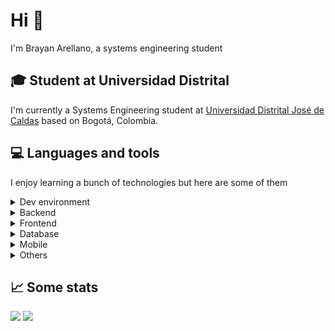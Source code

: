 # Hi 👋
I'm Brayan Arellano, a systems engineering student

## 🎓 Student at Universidad Distrital

I'm currently a Systems Engineering student at [Universidad Distrital José de Caldas](https://www.udistrital.edu.co) based on Bogotá, Colombia.

## 💻 Languages and tools
I enjoy learning a bunch of technologies but here are some of them
<details>
<summary>Dev environment</summary>
<ul>
<li>Windows/Linux</li>
<li>VSCode</li>
<li>Google Colab
<li>Git/Github</li>
<ul>
</details>
<details>
<summary>Backend</summary>
<ul>
<li>NodeJS + Express</li>
<li>Spring Boot</li>
<li>Flask</li>
<ul>
</details>
<details>
  <summary>Frontend</summary>
  <ul>
    <li>React</li>
    <li>Vite</li>
    <li>Redux</li>
    <li>Bootstrap</li>
  </ul>
</details>

<details>
  <summary>Database</summary>
  <ul>
    <li>PostgreSQL</li>
    <li>MongoDB</li>
  </ul>
</details>

<details>
  <summary>Mobile</summary>
  <ul>
    <li>Flutter</li>
    <li>Kotlin + Jetpack Compose</li>
  </ul>
</details>

<details>
  <summary>Others</summary>
  <ul>
    <li>Docker</li>
    <li>Unity</li>
    <li>C#</li>
    <li>C++</li>
  </ul>
</details>

## 📈 Some stats
![](http://github-profile-summary-cards.vercel.app/api/cards/stats?username=bs-arellano&theme=tokyonight)
![](http://github-profile-summary-cards.vercel.app/api/cards/repos-per-language?username=bs-arellano&theme=tokyonight)
